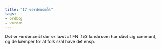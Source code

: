 ```yaml
---
title: "17 verdensmål"
tags: 
- ordbog
- verden
---
```


Det er verdensmål der er lavet af FN (153 lande som har slået sig sammen), og de kæmper for at folk skal have det ensp. 